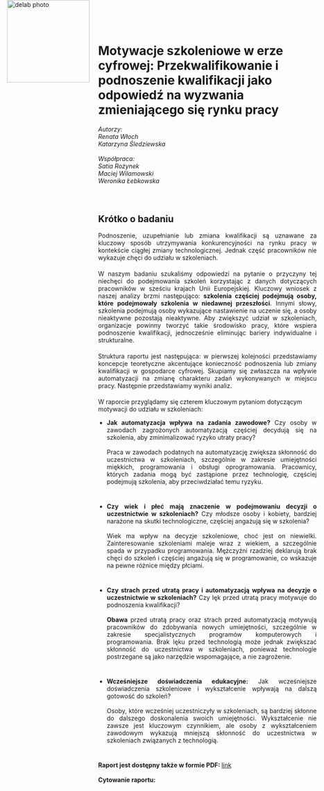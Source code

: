 <div style="position: absolute; top: 0; left: 1.3em; width: 190px; height: 190px; overflow: hidden;">
    <img src="/genai_site/assets/logo2.png" alt="delab photo" style="width: 100%; height: 100%; object-fit: contain; display: block;">
</div>

<h1 style="margin-top: 50px;"> <b>Motywacje szkoleniowe w erze cyfrowej:</b> Przekwalifikowanie i podnoszenie kwalifikacji jako odpowiedź na wyzwania zmieniającego się rynku pracy </h1>

<i>Autorzy:<br>
Renata Włoch <br>
Katarzyna Śledziewska<br>
<br>
Współpraca: <br>
Satia Rożynek<br>
Maciej Wilamowski<br>
Weronika Łebkowska 
</i>
<br></br>

<h2 style="margin-top: 50px;"> <b>Krótko o badaniu</b> </h2>

<div style="text-align: justify; margin-bottom: 20px;"> 
Podnoszenie, uzupełnianie lub zmiana kwalifikacji są uznawane za kluczowy sposób utrzymywania konkurencyjności na rynku pracy w kontekście ciągłej zmiany technologicznej. Jednak część pracowników nie wykazuje chęci do udziału w szkoleniach. 
</div>

<div style="text-align: justify; margin-bottom: 20px;"> 
W naszym badaniu szukaliśmy odpowiedzi na pytanie o przyczyny tej niechęci do podejmowania szkoleń korzystając z danych dotyczących pracowników w sześciu krajach Unii Europejskiej. Kluczowy wniosek z naszej analizy brzmi następująco: <b>szkolenia częściej podejmują osoby, które  podejmowały szkolenia w niedawnej przeszłości</b>. Innymi słowy, szkolenia podejmują osoby wykazujące nastawienie na uczenie się, a osoby nieaktywne pozostają nieaktywne. Aby zwiększyć udział w szkoleniach, organizacje powinny tworzyć takie środowisko pracy, które wspiera podnoszenie kwalifikacji, jednocześnie eliminując bariery indywidualne i strukturalne. 
</div>

<div style="text-align: justify; margin-bottom: 20px;"> 
Struktura raportu jest następująca: w pierwszej kolejności przedstawiamy koncepcje teoretyczne akcentujące konieczność podnoszenia lub zmiany kwalifikacji w gospodarce cyfrowej. Skupiamy się zwłaszcza na wpływie automatyzacji na zmianę charakteru zadań wykonywanych w miejscu pracy. Następnie przedstawiamy wyniki analiz. 
</div>

W raporcie przyglądamy się czterem kluczowym pytaniom dotyczącym motywacji do udziału w szkoleniach:

<ul style="list-style-type: disc; padding-left: 20px;">
  <li style="text-align: justify; margin-bottom: 40px;">
    <b>Jak automatyzacja wpływa na zadania zawodowe?</b> Czy osoby w zawodach zagrożonych automatyzacją częściej decydują się na szkolenia, aby zminimalizować ryzyko utraty pracy?<br></br>
    Praca w zawodach podatnych na automatyzację zwiększa skłonność do uczestnictwa w szkoleniach, szczególnie w zakresie umiejętności miękkich, programowania i obsługi oprogramowania. Pracownicy, których zadania mogą być zastąpione przez technologię, częściej podejmują szkolenia, aby przeciwdziałać temu ryzyku.

  </li>
  <li style="text-align: justify; margin-bottom: 40px;">
    <b>Czy wiek i płeć mają znaczenie w podejmowaniu decyzji o uczestnictwie w szkoleniach?</b> Czy młodsze osoby i kobiety, bardziej narażone na skutki technologiczne, częściej angażują się w szkolenia?<br></br>
    Wiek ma wpływ na decyzje szkoleniowe, choć jest on niewielki. Zainteresowanie szkoleniami maleje wraz z wiekiem, a szczególnie spada w przypadku programowania. Mężczyźni rzadziej deklarują brak chęci do szkoleń i częściej angażują się w programowanie, co wskazuje na pewne różnice między płciami.

  </li>
  <li style="text-align: justify; margin-bottom: 40px;">
    <b>Czy strach przed utratą pracy i automatyzacją wpływa na decyzje o uczestnictwie w szkoleniach?</b> Czy lęk przed utratą pracy motywuje do podnoszenia kwalifikacji?<br></br>
    <b>Obawa</b> przed utratą pracy oraz strach przed automatyzacją motywują pracowników do zdobywania nowych umiejętności, szczególnie w zakresie specjalistycznych programów komputerowych i programowania. Brak lęku przed technologią może jednak zwiększać skłonność do uczestnictwa w szkoleniach, ponieważ technologie postrzegane są jako narzędzie wspomagające, a nie zagrożenie.

  </li>    
  <li style="text-align: justify; margin-bottom: 40px;">
    <b>Wcześniejsze doświadczenia edukacyjne:</b> Jak wcześniejsze doświadczenia szkoleniowe i wykształcenie wpływają na dalszą gotowość do szkoleń?<br></br>
    Osoby, które wcześniej uczestniczyły w szkoleniach, są bardziej skłonne do dalszego doskonalenia swoich umiejętności. Wykształcenie nie zawsze jest kluczowym czynnikiem, ale osoby z wykształceniem zawodowym wykazują mniejszą skłonność do uczestnictwa w szkoleniach związanych z technologią.
  </li>
</ul>


<b>Raport jest dostępny także w formie PDF: </b> <a href="" target="_blank">link</a>
<br></br>
<b>Cytowanie raportu:</b>


